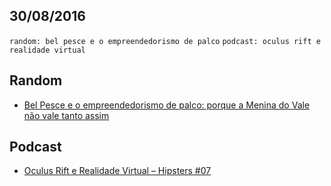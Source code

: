 30/08/2016
----------

`random: bel pesce e o empreendedorismo de palco` `podcast: oculus rift e realidade virtual`

## Random

- [Bel Pesce e o empreendedorismo de palco: porque a Menina do Vale não vale tanto assim](https://medium.com/@izzynobre_24233/bel-pesce-e-o-empreendedorismo-de-palco-porque-a-menina-do-vale-n%C3%A3o-vale-tanto-assim-da9e0c917844#.ntr623lat)

## Podcast

- [Oculus Rift e Realidade Virtual – Hipsters #07](http://hipsters.tech/oculus-rift-e-realidade-virtual-hipsters-07/)
